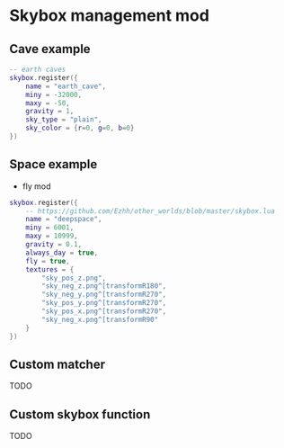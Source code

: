 
# Skybox management mod


## Cave example

```lua
-- earth caves
skybox.register({
	name = "earth_cave",
	miny = -32000,
	maxy = -50,
	gravity = 1,
	sky_type = "plain",
	sky_color = {r=0, g=0, b=0}
})
```


## Space example
* fly mod

```lua
skybox.register({
	-- https://github.com/Ezhh/other_worlds/blob/master/skybox.lua
	name = "deepspace",
	miny = 6001,
	maxy = 10999,
	gravity = 0.1,
	always_day = true,
	fly = true,
	textures = {
		"sky_pos_z.png",
		"sky_neg_z.png^[transformR180",
		"sky_neg_y.png^[transformR270",
		"sky_pos_y.png^[transformR270",
		"sky_pos_x.png^[transformR270",
		"sky_neg_x.png^[transformR90"
	}
})

```

## Custom matcher

TODO

## Custom skybox function

TODO
